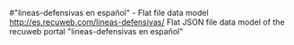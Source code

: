 #"lineas-defensivas en español" - Flat file data model
http://es.recuweb.com/lineas-defensivas/
Flat JSON file data model of the recuweb portal "lineas-defensivas en español"
